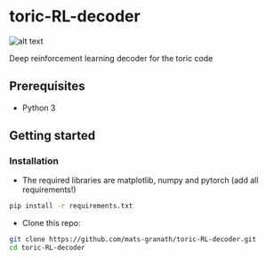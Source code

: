 # toric-RL-decoder

![alt text](https://raw.githubusercontent.com/username/projectname/branch/path/to/img.png)

Deep reinforcement learning decoder for the toric code

## Prerequisites 
- Python 3

## Getting started 
### Installation 
- The required libraries are matplotlib, numpy and pytorch (add all requirements!)

```bash
pip install -r requirements.txt
```

- Clone this repo:
```bash
git clone https://github.com/mats-granath/toric-RL-decoder.git
cd toric-RL-decoder
```


